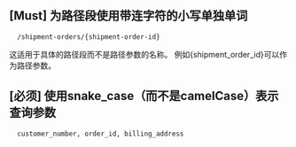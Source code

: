 ## [Must] 为路径段使用带连字符的小写单独单词

```
  /shipment-orders/{shipment-order-id}
```
这适用于具体的路径段而不是路径参数的名称。 例如{shipment_order_id}可以作为路径参数。

## [必须] 使用snake_case（而不是camelCase）表示查询参数

```
  customer_number, order_id, billing_address
```

